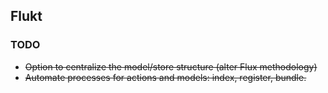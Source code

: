 ## Flukt 

### TODO
- <s>Option to centralize the model/store structure (alter Flux methodology)
- <s>Automate processes for actions and models: index, register, bundle.
